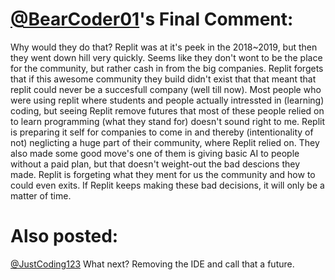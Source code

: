 # [@BearCoder01](https://replit.com/@BearCoder01)'s Final Comment:

Why would they do that? Replit was at it's peek in the 2018~2019, but then they went down hill very quickly. Seems like they don't wont to be the place for the community, but rather cash in from the big companies. Replit forgets that if this awesome community they build didn't exist that that meant that replit could never be a succesfull company (well till now). Most people who were using replit where students and people actually intressted in (learning) coding, but seeing Replit remove futures that most of these people relied on to learn programming (what they stand for) doesn't sound right to me. Replit is preparing it self for companies to come in and thereby (intentionality of not) neglicting a huge part of their community, where Replit relied on. They also made some good move's one of them is giving basic AI to people without a paid plan, but that doesn't weight-out the bad descions they made. Replit is forgeting what they ment for us the community and how to could even exits. If Replit keeps making these bad decisions, it will only be a matter of time.

# Also posted:

[@JustCoding123](https://replit.com/@JustCoding123) What next? Removing the IDE and call that a future.